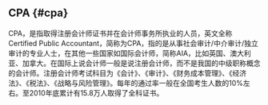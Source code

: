 ## CPA {#cpa}

CPA，是指取得注册会计师证书并在会计师事务所执业的人员，英文全称Certified Public Accountant，简称为CPA，指的是从事社会审计/中介审计/独立审计的专业人士，在其他一些国家如国际会计师，简称AIA，比如英国、澳大利亚、加拿大。在国际上说会计师一般是说注册会计师，而不是我国的中级职称概念的会计师。注册会计师考试科目为《会计》、《审计》、《财务成本管理》、《经济法》、《税法》、《战略与风险管理》。每年的通过率一般在全国考生人数的10%左右。至2010年底累计有15.8万人取得了全科证书。